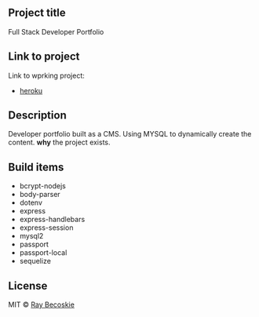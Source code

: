 ## Project title
Full Stack Developer Portfolio

## Link to project
Link to wprking project:
- [heroku](https://becoskie-portfolio.herokuapp.com/)

## Description
Developer portfolio built as a CMS. Using MYSQL to dynamically create the content. **why** the project exists.


## Build items
- bcrypt-nodejs
- body-parser
- dotenv
- express
- express-handlebars
- express-session
- mysql2
- passport
- passport-local
- sequelize

## License
MIT © [Ray Becoskie]()


